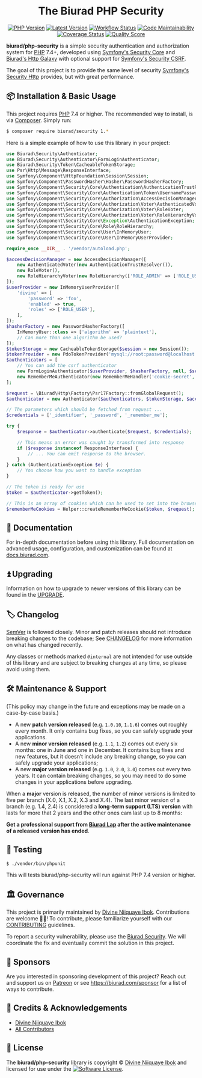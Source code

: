 <div align="center">

# The Biurad PHP Security

[![PHP Version](https://img.shields.io/packagist/php-v/biurad/security.svg?style=flat-square&colorB=%238892BF)](http://php.net)
[![Latest Version](https://img.shields.io/packagist/v/biurad/security.svg?style=flat-square)](https://packagist.org/packages/biurad/security)
[![Workflow Status](https://img.shields.io/github/workflow/status/biurad/php-security/build?style=flat-square)](https://github.com/biurad/php-security/actions?query=workflow%3Abuild)
[![Code Maintainability](https://img.shields.io/codeclimate/maintainability/biurad/php-security?style=flat-square)](https://codeclimate.com/github/biurad/php-security)
[![Coverage Status](https://img.shields.io/codecov/c/github/biurad/php-security?style=flat-square)](https://codecov.io/gh/biurad/php-security)
[![Quality Score](https://img.shields.io/scrutinizer/g/biurad/php-security.svg?style=flat-square)](https://scrutinizer-ci.com/g/biurad/php-security)

</div>

**biurad/php-security** is a simple security authentication and authorization system for [PHP] 7.4+, developed using [Symfony's Security Core][sfs-core] and [Biurad's Http Galaxy][php-http-galaxy] with optional support for [Symfony's Security CSRF][sfs-csrf].

The goal of this project is to provide the same level of security [Symfony's Security Http][sfs-http] provides, but with great performance.

## 📦 Installation & Basic Usage

This project requires [PHP] 7.4 or higher. The recommended way to install, is via [Composer]. Simply run:

```bash
$ composer require biurad/security 1.*
```

Here is a simple example of how to use this library in your project:

```php
use Biurad\Security\Authenticator;
use Biurad\Security\Authenticator\FormLoginAuthenticator;
use Biurad\Security\Token\CacheableTokenStorage;
use Psr\Http\Message\ResponseInterface;
use Symfony\Component\HttpFoundation\Session\Session;
use Symfony\Component\PasswordHasher\Hasher\PasswordHasherFactory;
use Symfony\Component\Security\Core\Authentication\AuthenticationTrustResolver;
use Symfony\Component\Security\Core\Authentication\Token\UsernamePasswordToken;
use Symfony\Component\Security\Core\Authorization\AccessDecisionManager;
use Symfony\Component\Security\Core\Authorization\Voter\AuthenticatedVoter;
use Symfony\Component\Security\Core\Authorization\Voter\RoleVoter;
use Symfony\Component\Security\Core\Authorization\Voter\RoleHierarchyVoter;
use Symfony\Component\Security\Core\Exception\AuthenticationException;
use Symfony\Component\Security\Core\Role\RoleHierarchy;
use Symfony\Component\Security\Core\User\InMemoryUser;
use Symfony\Component\Security\Core\User\InMemoryUserProvider;

require_once __DIR__ . '/vendor/autoload.php';

$accessDecisionManager = new AccessDecisionManager([
    new AuthenticatedVoter(new AuthenticationTrustResolver()),
    new RoleVoter(),
    new RoleHierarchyVoter(new RoleHierarchy(['ROLE_ADMIN' => ['ROLE_USER']]))
]);
$userProvider = new InMemoryUserProvider([
    'divine' => [
        'password' => 'foo',
        'enabled' => true,
        'roles' => ['ROLE_USER'],
    ],
]);
$hasherFactory = new PasswordHasherFactory([
    InMemoryUser::class => ['algorithm' => 'plaintext'],
    // Can more than one algorithm be used?
]);
$tokenStorage = new CacheableTokenStorage($session = new Session());
$tokenProvider = new PdoTokenProvider('mysql://root:password@localhost:3306/test');
$authenticators = [
    // You can add the csrf authenticator
    new FormLoginAuthenticator($userProvider, $hasherFactory, null, $session),
    new RememberMeAuthenticator(new RememberMeHandler('cookie-secret', $tokenProvider), $userProvider, true),
];

$request = \Biurad\Http\Factory\Psr17Factory::fromGlobalRequest();
$authenticator = new Authenticator($authenticators, $tokenStorage, $accessDecisionManager);

// The parameters which should be fetched from request ...
$credentials = ['_identifier', '_password', '_remember_me'];

try {
    $response = $authenticator->authenticate($request, $credentials);

    // This means an error was caught by transformed into response
    if ($response instanceof ResponseInterface) {
        // ... You can emit response to the browser.
    }
} catch (AuthenticationException $e) {
    // You choose how you want to handle exception
}

// The token is ready for use
$token = $authenticator->getToken();

// This is an array of cookies which can be used to set into the browser's response.
$rememberMeCookies = Helper::createRememberMeCookie($token, $request);

```

## 📓 Documentation

For in-depth documentation before using this library. Full documentation on advanced usage, configuration, and customization can be found at [docs.biurad.com][docs].

## ⏫ Upgrading

Information on how to upgrade to newer versions of this library can be found in the [UPGRADE].

## 🏷️ Changelog

[SemVer](http://semver.org/) is followed closely. Minor and patch releases should not introduce breaking changes to the codebase; See [CHANGELOG] for more information on what has changed recently.

Any classes or methods marked `@internal` are not intended for use outside of this library and are subject to breaking changes at any time, so please avoid using them.

## 🛠️ Maintenance & Support

(This policy may change in the future and exceptions may be made on a case-by-case basis.)

- A new **patch version released** (e.g. `1.0.10`, `1.1.6`) comes out roughly every month. It only contains bug fixes, so you can safely upgrade your applications.
- A new **minor version released** (e.g. `1.1`, `1.2`) comes out every six months: one in June and one in December. It contains bug fixes and new features, but it doesn’t include any breaking change, so you can safely upgrade your applications;
- A new **major version released** (e.g. `1.0`, `2.0`, `3.0`) comes out every two years. It can contain breaking changes, so you may need to do some changes in your applications before upgrading.

When a **major** version is released, the number of minor versions is limited to five per branch (X.0, X.1, X.2, X.3 and X.4). The last minor version of a branch (e.g. 1.4, 2.4) is considered a **long-term support (LTS) version** with lasts for more that 2 years and the other ones cam last up to 8 months:

**Get a professional support from [Biurad Lap][] after the active maintenance of a released version has ended**.

## 🧪 Testing

```bash
$ ./vendor/bin/phpunit
```

This will tests biurad/php-security will run against PHP 7.4 version or higher.

## 🏛️ Governance

This project is primarily maintained by [Divine Niiquaye Ibok][@divineniiquaye]. Contributions are welcome 👷‍♀️! To contribute, please familiarize yourself with our [CONTRIBUTING] guidelines.

To report a security vulnerability, please use the [Biurad Security](https://security.biurad.com). We will coordinate the fix and eventually commit the solution in this project.

## 🙌 Sponsors

Are you interested in sponsoring development of this project? Reach out and support us on [Patreon](https://www.patreon.com/biurad) or see <https://biurad.com/sponsor> for a list of ways to contribute.

## 👥 Credits & Acknowledgements

- [Divine Niiquaye Ibok][@divineniiquaye]
- [All Contributors][]

## 📄 License

The **biurad/php-security** library is copyright © [Divine Niiquaye Ibok](https://divinenii.com) and licensed for use under the [![Software License](https://img.shields.io/badge/License-BSD--3-brightgreen.svg?style=flat-square)](LICENSE).

[Composer]: https://getcomposer.org
[PHP]: https://php.net
[@divineniiquaye]: https://github.com/divineniiquaye
[docs]: https://docs.biurad.com/php/security
[commit]: https://commits.biurad.com/php-security.git
[UPGRADE]: UPGRADE.md
[CHANGELOG]: CHANGELOG.md
[CONTRIBUTING]: ./.github/CONTRIBUTING.md
[All Contributors]: https://github.com/biurad/php-security/contributors
[Biurad Lap]: https://team.biurad.com
[email]: support@biurad.com
[message]: https://projects.biurad.com/message
[php-http-galaxy]: https://github.com/biurad/php-http-galaxy
[sfs-core]: https://github.com/symfony/security-core
[sfs-http]: https://github.com/symfony/security-http
[sfs-csrf]: https://github.com/symfony/security-csrf
